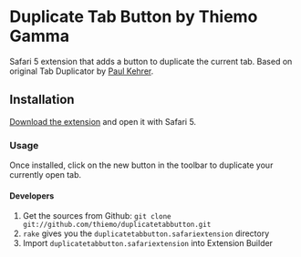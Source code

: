 Duplicate Tab Button by Thiemo Gamma
====================================

Safari 5 extension that adds a button to duplicate the current tab.
Based on original Tab Duplicator by [Paul Kehrer][1].


## Installation
[Download the extension][2] and open it with Safari 5.

### Usage
Once installed, click on the new button in the toolbar to duplicate your currently open tab.

#### Developers
1. Get the sources from Github: `git clone git://github.com/thiemo/duplicatetabbutton.git`
2. `rake` gives you the `duplicatetabbutton.safariextension` directory
3. Import `duplicatetabbutton.safariextension` into Extension Builder

[1]: http://github.com/reaperhulk
[2]: http://thiemo.ch/safari